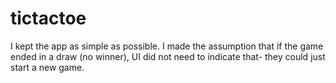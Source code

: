 # tictactoe

I kept the app as simple as possible. I made the assumption that if the game ended in a draw (no winner), UI did not need to indicate that- they could just start a new game.
